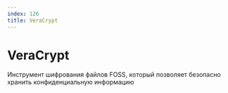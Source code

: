 ```yaml
---
index: 126
title: VeraCrypt
---
```

# VeraCrypt

Инструмент шифрования файлов FOSS, который позволяет безопасно хранить конфиденциальную информацию